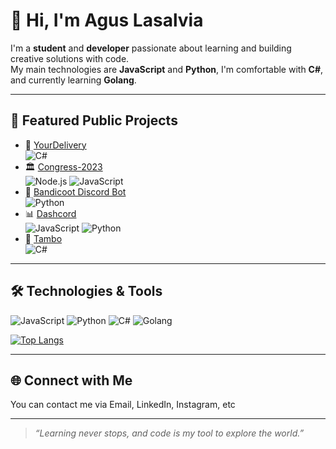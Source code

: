 # 👋 Hi, I'm Agus Lasalvia

I'm a **student** and **developer** passionate about learning and building creative solutions with code.  
My main technologies are **JavaScript** and **Python**, I'm comfortable with **C#**, and currently learning **Golang**.

---

## 🚀 Featured Public Projects

- 🚚 [YourDelivery](https://github.com/AgusLasalvia/YourDelivery)  
  ![C#](https://img.shields.io/badge/-C%23-333?style=flat&logo=csharp)
- 🏛️ [Congress-2023](https://github.com/AgusLasalvia/Congress-2023)  
  ![Node.js](https://img.shields.io/badge/-Node.js-333?style=flat&logo=nodedotjs) ![JavaScript](https://img.shields.io/badge/-JavaScript-333?style=flat&logo=javascript)
- 🤖 [Bandicoot Discord Bot](https://github.com/AgusLasalvia/bandicoot-discord-bot)  
  ![Python](https://img.shields.io/badge/-Python-333?style=flat&logo=python)
- 📊 [Dashcord](https://github.com/AgusLasalvia/dashcord)  
  ![JavaScript](https://img.shields.io/badge/-JavaScript-333?style=flat&logo=javascript) ![Python](https://img.shields.io/badge/-Python-333?style=flat&logo=python)
- 🐄 [Tambo](https://github.com/AgusLasalvia/tambo)  
  ![C#](https://img.shields.io/badge/-C%23-333?style=flat&logo=csharp)

---

## 🛠️ Technologies & Tools

![JavaScript](https://img.shields.io/badge/-JavaScript-333?style=flat&logo=javascript)
![Python](https://img.shields.io/badge/-Python-333?style=flat&logo=python)
![C#](https://img.shields.io/badge/-C%23-333?style=flat&logo=csharp)
![Golang](https://img.shields.io/badge/-Go-333?style=flat&logo=go)

[![Top Langs](https://github-readme-stats.vercel.app/api/top-langs/?username=AgusLasalvia&layout=compact&theme=radical)](https)

---

## 🌐 Connect with Me

You can contact me via Email, LinkedIn, Instagram, etc

---

> _“Learning never stops, and code is my tool to explore the world.”_
